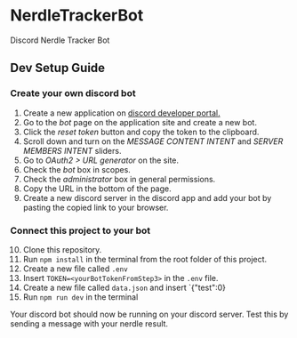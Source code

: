 # NerdleTrackerBot

Discord Nerdle Tracker Bot

## Dev Setup Guide

### Create your own discord bot

1. Create a new application on [discord developer portal.](https://discord.com/developers/applications)
2. Go to the *bot* page on the application site and create a new bot.
3. Click the *reset token* button and copy the token to the clipboard.
4. Scroll down and turn on the *MESSAGE CONTENT INTENT* and *SERVER MEMBERS INTENT* sliders.
5. Go to *OAuth2 > URL generator* on the site.
6. Check the *bot* box in scopes.
7. Check the *administrator* box in general permissions.
8. Copy the URL in the bottom of the page.
9. Create a new discord server in the discord app and add your bot by pasting the copied link to your browser.

### Connect this project to your bot

10. Clone this repository.
12. Run `npm install` in the terminal from the root folder of this project.
13. Create a new file called `.env`
14. Insert `TOKEN=<yourBotTokenFromStep3>` in the `.env` file.
15. Create a new file called `data.json` and insert `{"test":0}
16. Run `npm run dev` in the terminal

Your discord bot should now be running on your discord server. Test this by sending a message with your nerdle result.

